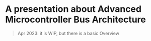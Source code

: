 # A presentation about Advanced Microcontroller Bus Architecture

> Apr 2023: it is WIP, but there is a basic Overview
